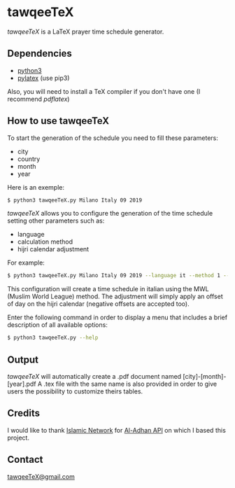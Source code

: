 # tawqeeTeX

_tawqeeTeX_ is a LaTeX prayer time schedule generator.

## Dependencies
* [python3](https://www.python.org/downloads/)
* [pylatex](https://pypi.org/project/PyLaTeX/) (use pip3)

Also, you will need to install a TeX compiler if you don't have one (I recommend _pdflatex_)

## How to use tawqeeTeX

To start the generation of the schedule you need to fill these parameters:
* city
* country
* month
* year

Here is an exemple:

```bash
$ python3 tawqeeTeX.py Milano Italy 09 2019
```

_tawqeeTeX_ allows you to configure the generation of the time schedule setting other parameters such as:
* language
* calculation method
* hijri calendar adjustment

For example:

```bash
$ python3 tawqeeTeX.py Milano Italy 09 2019 --language it --method 1 --adj 1
```

This configuration will create a time schedule in italian using the MWL (Muslim World League) method. The adjustment
will simply apply an offset of day on the hijri calendar (negative offsets are accepted too).

Enter the following command in order to display a menu that includes a brief description of all available options:

```bash
$ python3 tawqeeTeX.py --help
```

## Output

_tawqeeTeX_ will automatically create a .pdf document named [city]-[month]-[year].pdf
A .tex file with the same name is also provided in order to give users the possibility to customize theirs tables.

## Credits

I would like to thank [Islamic Network](https://github.com/islamic-network) for [Al-Adhan API](https://github.com/islamic-network/api.aladhan.com) on which I based this project.

## Contact

<tawqeeTeX@gmail.com>
